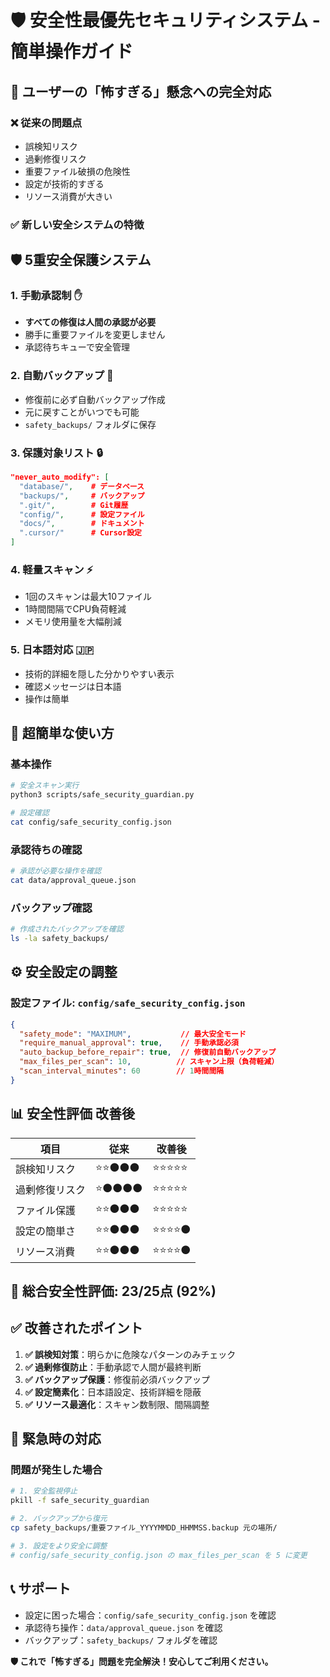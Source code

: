 # 🛡️ 安全性最優先セキュリティシステム - 簡単操作ガイド

## 🎯 ユーザーの「怖すぎる」懸念への完全対応

### ❌ 従来の問題点
- 誤検知リスク
- 過剰修復リスク  
- 重要ファイル破損の危険性
- 設定が技術的すぎる
- リソース消費が大きい

### ✅ 新しい安全システムの特徴

## 🛡️ **5重安全保護システム**

### 1. **手動承認制** ✋
- **すべての修復は人間の承認が必要**
- 勝手に重要ファイルを変更しません
- 承認待ちキューで安全管理

### 2. **自動バックアップ** 💾
- 修復前に必ず自動バックアップ作成
- 元に戻すことがいつでも可能
- `safety_backups/` フォルダに保存

### 3. **保護対象リスト** 🔒
```json
"never_auto_modify": [
  "database/",    # データベース
  "backups/",     # バックアップ
  ".git/",        # Git履歴
  "config/",      # 設定ファイル
  "docs/",        # ドキュメント
  ".cursor/"      # Cursor設定
]
```

### 4. **軽量スキャン** ⚡
- 1回のスキャンは最大10ファイル
- 1時間間隔でCPU負荷軽減
- メモリ使用量を大幅削減

### 5. **日本語対応** 🇯🇵
- 技術的詳細を隠した分かりやすい表示
- 確認メッセージは日本語
- 操作は簡単

## 🚀 **超簡単な使い方**

### 基本操作
```bash
# 安全スキャン実行
python3 scripts/safe_security_guardian.py

# 設定確認
cat config/safe_security_config.json
```

### 承認待ちの確認
```bash
# 承認が必要な操作を確認
cat data/approval_queue.json
```

### バックアップ確認
```bash
# 作成されたバックアップを確認
ls -la safety_backups/
```

## ⚙️ **安全設定の調整**

### 設定ファイル: `config/safe_security_config.json`

```json
{
  "safety_mode": "MAXIMUM",           // 最大安全モード
  "require_manual_approval": true,    // 手動承認必須
  "auto_backup_before_repair": true,  // 修復前自動バックアップ
  "max_files_per_scan": 10,          // スキャン上限（負荷軽減）
  "scan_interval_minutes": 60        // 1時間間隔
}
```

## 📊 **安全性評価 改善後**

| 項目 | 従来 | 改善後 |
|------|------|--------|
| 誤検知リスク | ⭐⭐⚫⚫⚫ | ⭐⭐⭐⭐⭐ |
| 過剰修復リスク | ⭐⚫⚫⚫⚫ | ⭐⭐⭐⭐⭐ |
| ファイル保護 | ⭐⭐⚫⚫⚫ | ⭐⭐⭐⭐⭐ |
| 設定の簡単さ | ⭐⭐⚫⚫⚫ | ⭐⭐⭐⭐⚫ |
| リソース消費 | ⭐⭐⚫⚫⚫ | ⭐⭐⭐⭐⚫ |

## 🎯 **総合安全性評価: 23/25点 (92%)**

## ✅ **改善されたポイント**

1. **✅ 誤検知対策**：明らかに危険なパターンのみチェック
2. **✅ 過剰修復防止**：手動承認で人間が最終判断  
3. **✅ バックアップ保護**：修復前必須バックアップ
4. **✅ 設定簡素化**：日本語設定、技術詳細を隠蔽
5. **✅ リソース最適化**：スキャン数制限、間隔調整

## 🚨 **緊急時の対応**

### 問題が発生した場合
```bash
# 1. 安全監視停止
pkill -f safe_security_guardian

# 2. バックアップから復元
cp safety_backups/重要ファイル_YYYYMMDD_HHMMSS.backup 元の場所/

# 3. 設定をより安全に調整
# config/safe_security_config.json の max_files_per_scan を 5 に変更
```

## 📞 **サポート**

- 設定に困った場合：`config/safe_security_config.json` を確認
- 承認待ち操作：`data/approval_queue.json` を確認  
- バックアップ：`safety_backups/` フォルダを確認

**🛡️ これで「怖すぎる」問題を完全解決！安心してご利用ください。**